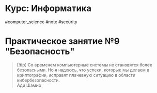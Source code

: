 # Курс: Информатика
#computer_science #note #security
# Практическое занятие №9 "Безопасность"
>[!tip] Со временем компьютерные системы не становятся более безопасными. Но я надеюсь, что успехи, которые мы делаем в криптографии, исправят плачевную ситуацию в области кибербезопасности.											 <br>Ади Шамир<br>

